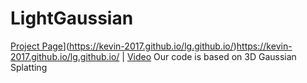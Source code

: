 # LightGaussian

[Project Page]([https://zhiwenfan.github.io/NeRF-SOS/)](https://kevin-2017.github.io/lg.github.io/)https://kevin-2017.github.io/lg.github.io/ | [Video]([https://www.youtube.com/watch?v=GA6rBW6dlIg])
Our code is based on 3D Gaussian Splatting


